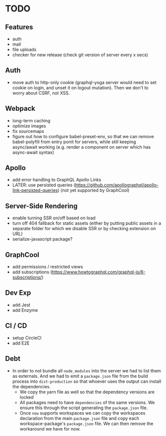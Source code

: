 # TODO

## Features

* auth
* mail
* file uploads
* checker for new release (check git version of server every x secs)

## Auth

* move auth to http-only cookie (graphql-yoga server would need to set cookie on login, and unset it on logout mutation). Then we don't to worry about CSRF, not XSS.

## Webpack

* long-term caching
* optimize images
* fix sourcemaps
* figure out how to configure babel-preset-env, so that we can remove babel-polyfill from entry ponit for servers, while still keeping async/await working (e.g. render a component on server which has async-await syntax)

## Apollo

* add error handling to GraphQL Apollo Links
* LATER: use persisted queries (https://github.com/apollographql/apollo-link-persisted-queries) (not yet supported by GraphCool)

## Server-Side Rendering

* enable turning SSR on/off based on load
* turn off 404 fallback for static assets (either by putting public assets in a separate folder for which we disable SSR or by checking extension on URL)
* serialize-javascript package?

## GraphCool

* add permissions / restricted views
* add subscriptions (https://www.howtographql.com/graphql-js/6-subscriptions/)

## Dev Exp

* add Jest
* add Enzyme

## CI / CD

* setup CircleCI
* add E2E

## Debt

* In order to not bundle all `node_modules` into the server we had to list them as externals. And we had to emit a `package.json` file from the build process into `dist-production` so that whoever uses the output can install the dependencies.
  * We copy the yarn file as well so that the dependency versions are locked
  * All packages need to have `dependencies` of the same versions. We ensure this through the script generating the `package.json` file.
  * Once `now` supports workspaces we can copy the workspaces declaration from the main `package.json` file and copy each workspace-package's `package.json` file. We can then remove the workaround we have for now.
